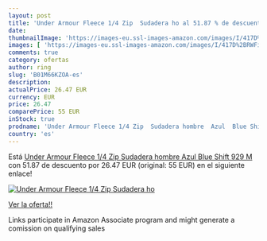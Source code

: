 ```yaml
---
layout: post
title: 'Under Armour Fleece 1/4 Zip  Sudadera ho al 51.87 % de descuento'
date: 
thumbnailImage: 'https://images-eu.ssl-images-amazon.com/images/I/417D%2BRWFiVL._SL200_.jpg'
images: [ 'https://images-eu.ssl-images-amazon.com/images/I/417D%2BRWFiVL._SL200_.jpg' ]
comments: true
category: ofertas
author: ring
slug: 'B01M66KZOA-es'
description:
actualPrice: 26.47 EUR
currency: EUR
price: 26.47
comparePrice: 55 EUR
inStock: true
prodname: 'Under Armour Fleece 1/4 Zip  Sudadera hombre  Azul  Blue Shift 929   M'
country: 'es'
---
```


Está [Under Armour Fleece 1/4 Zip  Sudadera hombre  Azul  Blue Shift 929   M](https://www.amazon.es/dp/B01M66KZOA/?tag=tolees-21) con 51.87 de descuento por 26.47 EUR (original: 55 EUR) en el siguiente enlace!

[![Under Armour Fleece 1/4 Zip  Sudadera ho](https://images-eu.ssl-images-amazon.com/images/I/417D%2BRWFiVL._SL200_.jpg)](https://www.amazon.es/dp/B01M66KZOA/?tag=tolees-21)

[Ver la oferta!!](https://www.amazon.es/dp/B01M66KZOA/?tag=tolees-21)

Links participate in Amazon Associate program and might generate a comission on qualifying sales


